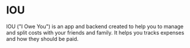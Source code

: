 # IOU

IOU ("I Owe You") is an app and backend created to help you to manage and split
costs with your friends and family. It helps you tracks expenses and how they
should be paid.
